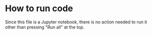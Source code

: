 # How to run code

Since this file is a Jupyter notebook, there is no action needed to run it other than pressing "Run all" at the top.
